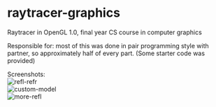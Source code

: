 # raytracer-graphics
Raytracer in OpenGL 1.0, final year CS course in computer graphics

Responsible for: most of this was done in pair programming style with partner, so approximately half of every part. 
(Some starter code was provided)

Screenshots:  
![refl-refr](http://i.imgur.com/13OaL1A.png)  
![custom-model](http://i.imgur.com/rZLGeeV.png)  
![more-refl](http://i.imgur.com/0tkCcip.png)
